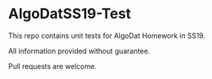 # AlgoDatSS19-Test

This repo contains unit tests for AlgoDat Homework in SS19.

All information provided without guarantee.

Pull requests are welcome.
